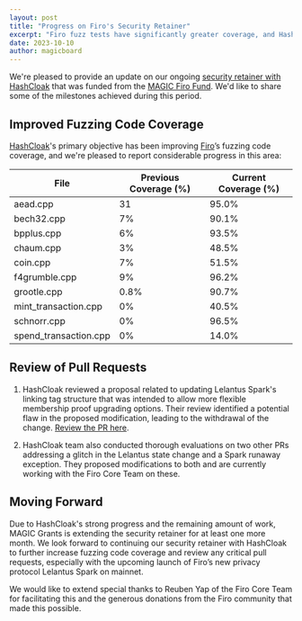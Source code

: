 ```yaml
---
layout: post
title: "Progress on Firo's Security Retainer"
excerpt: "Firo fuzz tests have significantly greater coverage, and HashCloak identified security issues with Lelantus Spark and suggested fixes."
date: 2023-10-10
author: magicboard
---
```


We're pleased to provide an update on our ongoing [security retainer with HashCloak](https://magicgrants.org/Security-Retainer-with-HashCloak/) that was funded from the [MAGIC Firo Fund](/funds/firo/). We'd like to share some of the milestones achieved during this period.

## Improved Fuzzing Code Coverage

[HashCloak](https://hashcloak.com/)'s primary objective has been improving [Firo](https://firo.org)’s fuzzing code coverage, and we're pleased to report considerable progress in this area:

| File                | Previous Coverage (%) | Current Coverage (%) |
|---------------------|-----------------------|----------------------|
| aead.cpp            | 31                    | 95.0%                |
| bech32.cpp          | 7%                    | 90.1%                |
| bpplus.cpp          | 6%                    | 93.5%                |
| chaum.cpp           | 3%                    | 48.5%                |
| coin.cpp            | 7%                    | 51.5%                |
| f4grumble.cpp       | 9%                    | 96.2%                |
| grootle.cpp         | 0.8%                  | 90.7%                |
| mint_transaction.cpp| 0%                    | 40.5%                |
| schnorr.cpp         | 0%                    | 96.5%                |
| spend_transaction.cpp | 0%                  | 14.0%                |

## Review of Pull Requests

1. HashCloak reviewed a proposal related to updating Lelantus Spark's linking tag structure that was intended to allow more flexible membership proof upgrading options. Their review identified a potential flaw in the proposed modification, leading to the withdrawal of the change. [Review the PR here](https://github.com/firoorg/firo/pull/1267).

2. HashCloak team also conducted thorough evaluations on two other PRs addressing a glitch in the Lelantus state change and a Spark runaway exception. They proposed modifications to both and are currently working with the Firo Core Team on these.

## Moving Forward

Due to HashCloak's strong progress and the remaining amount of work, MAGIC Grants is extending the security retainer for at least one more month. We look forward to continuing our security retainer with HashCloak to further increase fuzzing code coverage and review any critical pull requests, especially with the upcoming launch of Firo’s new privacy protocol Lelantus Spark on mainnet.

We would like to extend special thanks to Reuben Yap of the Firo Core Team for facilitating this and the generous donations from the Firo community that made this possible.
